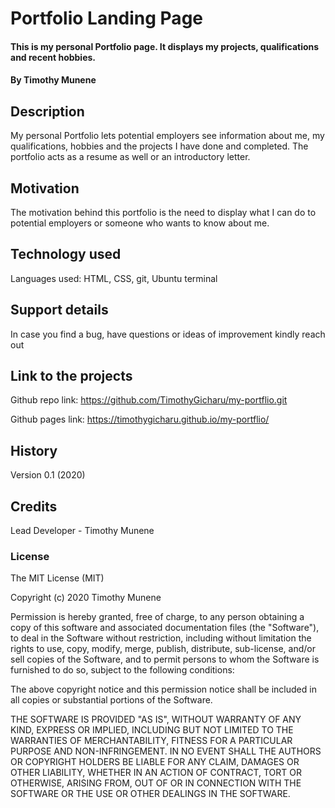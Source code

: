 # Portfolio Landing Page
#### This is my personal Portfolio page. It displays my projects, qualifications and recent hobbies.
#### By Timothy Munene
## Description
My personal Portfolio lets potential employers see information about me,
my qualifications, hobbies and the projects I have done and completed.
The portfolio acts as a resume as well or an introductory letter.
## Motivation
The motivation behind this portfolio is the need to display what I can do
to potential employers or someone who wants to know about me.
## Technology used
Languages used:
  HTML, CSS, git, Ubuntu terminal
## Support details
In case you find a bug, have questions or ideas of improvement kindly reach out
## Link to the projects
Github repo link: https://github.com/TimothyGicharu/my-portflio.git

Github pages link: https://timothygicharu.github.io/my-portflio/
## History
Version 0.1 (2020)
## Credits
Lead Developer - Timothy Munene
### License
The MIT License (MIT)

Copyright (c) 2020 Timothy Munene

Permission is hereby granted, free of charge, to any person obtaining a copy of this software and associated documentation files (the "Software"), to deal in the Software without restriction, including without limitation the rights to use, copy, modify, merge, publish, distribute, sub-license, and/or sell copies of the Software, and to permit persons to whom the Software is furnished to do so, subject to the following conditions:

The above copyright notice and this permission notice shall be included in all copies or substantial portions of the Software.

THE SOFTWARE IS PROVIDED "AS IS", WITHOUT WARRANTY OF ANY KIND, EXPRESS OR IMPLIED, INCLUDING BUT NOT LIMITED TO THE WARRANTIES OF MERCHANTABILITY, FITNESS FOR A PARTICULAR PURPOSE AND NON-INFRINGEMENT. IN NO EVENT SHALL THE AUTHORS OR COPYRIGHT HOLDERS BE LIABLE FOR ANY CLAIM, DAMAGES OR OTHER LIABILITY, WHETHER IN AN ACTION OF CONTRACT, TORT OR OTHERWISE, ARISING FROM, OUT OF OR IN CONNECTION WITH THE SOFTWARE OR THE USE OR OTHER DEALINGS IN THE SOFTWARE.

